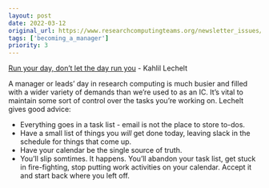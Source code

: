 ```yaml
---
layout: post
date: 2022-03-12
original_url: https://www.researchcomputingteams.org/newsletter_issues/0113
tags: ['becoming_a_manager']
priority: 3
---
```


<!-- markdownlint-disable MD033 -->
<!-- markdownlint-disable MD041 -->
<!-- markdownlint-disable MD049 -->

[Run your day, don’t let the day run you](https://www.kahlillechelt.com/blog/run-your-day-dont-let-the-day-run-you/) - Kahlil Lechelt

A manager or leads’ day in research computing is much busier and filled with a wider variety of demands than we’re used to as an IC.  It’s vital to maintain some sort of control over the tasks you’re working on.   Lechelt gives good advice:

- Everything goes in a task list - email is not the place to store to-dos.
- Have a small list of things you *will* get done today, leaving slack in the schedule for things that come up.
- Have your calendar be the single source of truth.
- You’ll slip somtimes.  It happens.  You’ll abandon your task list, get stuck in fire-fighting, stop putting work activities on your calendar.  Accept it and start back where you left off.